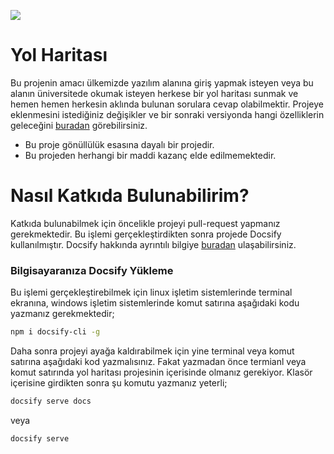 ![](https://img.shields.io/github/license/mrabdullahsahin/yolharitasi.svg?style=for-the-badge)

# Yol Haritası

Bu projenin amacı ülkemizde yazılım alanına giriş yapmak isteyen veya bu alanın üniversitede okumak isteyen herkese bir yol haritası sunmak ve hemen hemen herkesin aklında bulunan sorulara cevap olabilmektir. Projeye eklenmesini istediğiniz değişikler ve bir sonraki versiyonda hangi özelliklerin geleceğini [buradan](https://trello.com/b/hUf6j69F) görebilirsiniz.

* Bu proje gönüllülük esasına dayalı bir projedir.
* Bu projeden herhangi bir maddi kazanç elde edilmemektedir.

# Nasıl Katkıda Bulunabilirim?
Katkıda bulunabilmek için öncelikle projeyi pull-request yapmanız gerekmektedir. Bu işlemi gerçekleştirdikten sonra projede Docsify kullanılmıştır. Docsify hakkında ayrıntılı bilgiye [buradan](https://docsify.js.org/#/quickstart) ulaşabilirsiniz.

### Bilgisayaranıza Docsify Yükleme

Bu işlemi gerçekleştirebilmek için linux işletim sistemlerinde terminal ekranına, windows işletim sistemlerinde komut satırına aşağıdaki kodu yazmanız gerekmektedir;

```bash
npm i docsify-cli -g
```

Daha sonra projeyi ayağa kaldırabilmek için yine terminal veya komut satırına aşağıdaki kod yazmalısınız. Fakat yazmadan önce termianl veya komut satırında yol haritası projesinin içerisinde olmanız gerekiyor. Klasör içerisine girdikten sonra şu komutu yazmanız yeterli;

```bash
docsify serve docs
```

veya

```bash
docsify serve
```
